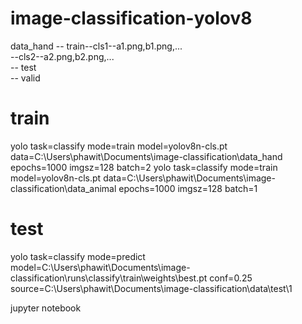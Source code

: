 # image-classification-yolov8  
data_hand -- train--cls1--a1.png,b1.png,...  
                  --cls2--a2.png,b2.png,...  
          -- test  
          -- valid  
# train
yolo task=classify mode=train model=yolov8n-cls.pt data=C:\Users\phawit\Documents\image-classification\data_hand epochs=1000 imgsz=128 batch=2
yolo task=classify mode=train model=yolov8n-cls.pt data=C:\Users\phawit\Documents\image-classification\data_animal epochs=1000 imgsz=128 batch=1

# test
yolo task=classify mode=predict model=C:\Users\phawit\Documents\image-classification\runs\classify\train\weights\best.pt conf=0.25 source=C:\Users\phawit\Documents\image-classification\data\test\1

jupyter notebook
